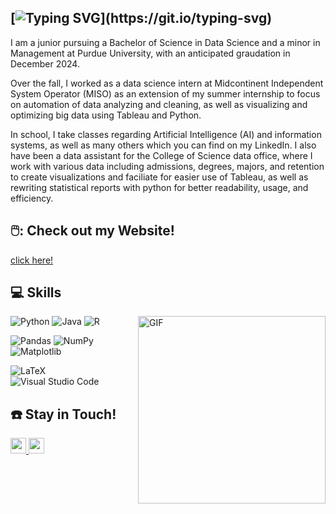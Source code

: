 ## [![Typing SVG](https://readme-typing-svg.demolab.com?font=Fira+Code&size=29&duration=4996&pause=1000&color=B687F7&center=true&vCenter=true&width=470&height=44&lines=Hi%2C+I'm+Alice+Lee%2C+Welcome!)](https://git.io/typing-svg)


I am a junior pursuing a Bachelor of Science in Data Science and a minor in Management at Purdue University, with an anticipated graudation in December 2024.  
  
Over the fall, I worked as a data science intern at Midcontinent Independent System Operator (MISO) as an extension of my summer internship to focus on automation of data analyzing and cleaning, as well as visualizing and optimizing big data using Tableau and Python.

In school, I take classes regarding Artificial Intelligence (AI) and information systems, as well as many others which you can find on my LinkedIn. I also have been a data assistant for the College of Science data office, where I work with various data including admissions, degrees, majors, and retention to create visualizations and faciliate for easier use of Tableau, as well as rewriting statistical reports with python for better readability, usage, and efficiency.

## 🖱️: Check out my Website!
[click here!](alicehlee.com)

## :computer: Skills 
<img align= "right" alt="GIF" src="https://github.com/alicehaemi/alicehaemi/assets/88690930/7ac56a3d-3e27-44e1-b285-617286740296" width="300" />

![Python](https://img.shields.io/badge/python-3670A0?style=for-the-badge&logo=python&logoColor=ffdd54)
![Java](https://img.shields.io/badge/java-%23ED8B00.svg?style=for-the-badge&logo=openjdk&logoColor=white)
![R](https://img.shields.io/badge/r-%23276DC3.svg?style=for-the-badge&logo=r&logoColor=white)  

![Pandas](https://img.shields.io/badge/pandas-%23150458.svg?style=for-the-badge&logo=pandas&logoColor=white)
![NumPy](https://img.shields.io/badge/numpy-%23013243.svg?style=for-the-badge&logo=numpy&logoColor=white)
![Matplotlib](https://img.shields.io/badge/Matplotlib-%23ffffff.svg?style=for-the-badge&logo=Matplotlib&logoColor=black)  

![LaTeX](https://img.shields.io/badge/latex-%23008080.svg?style=for-the-badge&logo=latex&logoColor=white)
![Visual Studio Code](https://img.shields.io/badge/Visual%20Studio%20Code-0078d7.svg?style=for-the-badge&logo=visual-studio-code&logoColor=white)

## :phone: Stay in Touch!

<a href="https://www.linkedin.com/in/haemi-lee/">
<img src="https://img.shields.io/badge/linkedin-%230077B5.svg?&style=for-the-badge&logo=linkedin&logoColor=white" height=25>  
</a> 

<a href="mailto: alicehaemilee@gmail.com"> 
<img src="https://img.shields.io/badge/Gmail-D14836?style=for-the-badge&logo=gmail&logoColor=white" height=25>
</a>
